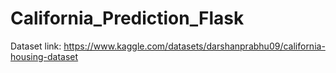 # California_Prediction_Flask

Dataset link: https://www.kaggle.com/datasets/darshanprabhu09/california-housing-dataset
